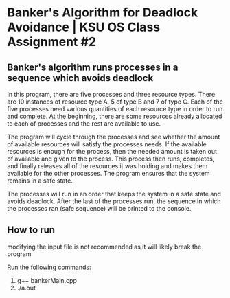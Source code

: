 # Banker's Algorithm for Deadlock Avoidance | KSU OS Class Assignment #2

## Banker's algorithm runs processes in a sequence which avoids deadlock

In this program, there are five processes and three resource types. There are 10 instances of resource type A, 5 of type B and 7 of type C. Each of the five processes need various quantities of each resource type in order to run and complete. At the beginning, there are some resources already allocated to each of processes
and the rest are available to use. 

The program will cycle through the processes and see whether the amount of available resources will satisfy the processes needs. If the available resources is enough for the process, then the needed amount is taken out of available and given to the process. This process then runs, completes, and finally releases all of the resources it was holding and makes them available for the other processes. The program ensures that the system remains in a safe state.

The processes will run in an order that keeps the system in a safe state and avoids deadlock. After the last of the processes run, the sequence in which the processes ran (safe sequence) will be printed to the console.

## How to run

modifying the input file is not recommended as it will likely break the program

Run the following commands:
1. g++ bankerMain.cpp
2. ./a.out


